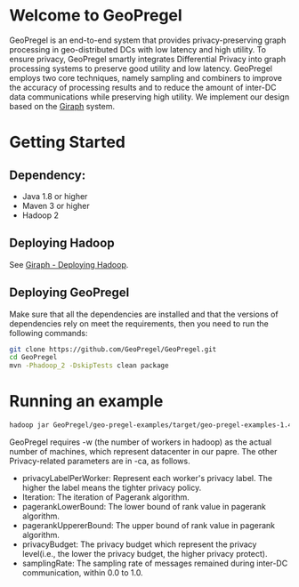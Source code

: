 
# Welcome to GeoPregel

GeoPregel is an end-to-end system that provides privacy-preserving graph processing in geo-distributed DCs with low latency and high utility.  To ensure privacy, GeoPregel smartly integrates Differential Privacy into graph processing systems to preserve good utility and low latency. GeoPregel employs two core techniques, namely sampling and combiners to improve the accuracy of processing results and to reduce the amount of inter-DC data communications while preserving high utility. We implement our design based on the [Giraph](https://giraph.apache.org/) system.

# Getting Started

## Dependency:

- Java 1.8 or higher
- Maven 3 or higher
- Hadoop 2

## Deploying Hadoop

See [Giraph - Deploying Hadoop](https://giraph.apache.org/quick_start.html#qs_section_2). 

## Deploying GeoPregel

Make sure that all the dependencies are installed and that the versions of dependencies rely on meet the requirements, then you need to run the following commands:

```bash
git clone https://github.com/GeoPregel/GeoPregel.git
cd GeoPregel
mvn -Phadoop_2 -DskipTests clean package
```

# Running an example

```bash
hadoop jar GeoPregel/geo-pregel-examples/target/geo-pregel-examples-1.4.0-SNAPSHOT-for-hadoop-2.5.1-jar-with-dependencies.jar org.apache.giraph.GiraphRunner org.apache.giraph.examples.SimplePageRankComputation  -vif org.apache.giraph.io.formats.JsonLongDoubleFloatDoubleVertexInputFormat  -vip /livejournal_json -vof org.apache.giraph.io.formats.IdWithValueTextOutputFormat -op /output -w 5 -ca mapred.job.tracker=localhost,privacyLabelPerWorker="2 3 1 3 3",pagerankIteration=20,pagerankLowerBound=0.15,pagerankUppererBound=500,samplingRate=0.8  -mc org.apache.giraph.examples.SimplePageRankComputation\$SimplePageRankMasterCompute
```


GeoPregel requires -w (the number of workers in hadoop) as the actual number of machines, which represent datacenter in our papre. The other Privacy-related parameters are in -ca, as follows.

- privacyLabelPerWorker: Represent each worker's privacy label. The higher the label means the tighter privacy policy.
- Iteration: The iteration of Pagerank algorithm.
- pagerankLowerBound: The lower bound of rank value in pagerank algorithm.
- pagerankUppererBound: The upper bound of rank value in pagerank algorithm.
- privacyBudget: The privacy budget which represent the privacy level(i.e., the lower the privacy budget, the higher privacy protect).
- samplingRate: The sampling rate of messages remained during inter-DC communication, within 0.0 to 1.0. 
